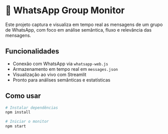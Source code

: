 # 📲 WhatsApp Group Monitor

Este projeto captura e visualiza em tempo real as mensagens de um grupo de WhatsApp, com foco em análise semântica, fluxo e relevância das mensagens.

## Funcionalidades

- Conexão com WhatsApp via `whatsapp-web.js`
- Armazenamento em tempo real em `messages.json`
- Visualização ao vivo com Streamlit
- Pronto para análises semânticas e estatísticas

## Como usar

```bash
# Instalar dependências
npm install

# Iniciar o monitor
npm start
